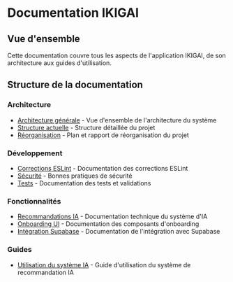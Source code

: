 # Documentation IKIGAI

## Vue d'ensemble
Cette documentation couvre tous les aspects de l'application IKIGAI, de son architecture aux guides d'utilisation.

## Structure de la documentation

### Architecture
- [Architecture générale](./architecture/ARCHITECTURE.md) - Vue d'ensemble de l'architecture du système
- [Structure actuelle](./architecture/STRUCTURE.md) - Structure détaillée du projet
- [Réorganisation](./architecture/REORGANISATION.md) - Plan et rapport de réorganisation du projet

### Développement
- [Corrections ESLint](./developpement/ESLint-FIXES.md) - Documentation des corrections ESLint
- [Sécurité](./developpement/SECURITE.md) - Bonnes pratiques de sécurité
- [Tests](./developpement/TESTS.md) - Documentation des tests et validations

### Fonctionnalités
- [Recommandations IA](./fonctionnalites/IA-RECOMMENDATIONS.md) - Documentation technique du système d'IA
- [Onboarding UI](./fonctionnalites/UI-ONBOARDING.md) - Documentation des composants d'onboarding
- [Intégration Supabase](./fonctionnalites/SUPABASE-INTEGRATION.md) - Documentation de l'intégration avec Supabase

### Guides
- [Utilisation du système IA](./guides/UTILISATION-IA.md) - Guide d'utilisation du système de recommandation IA